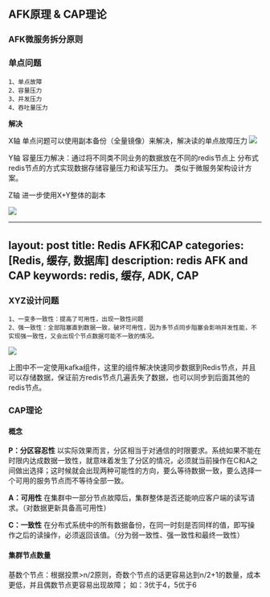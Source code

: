 

## AFK原理 & CAP理论

### AFK微服务拆分原则


### 单点问题
```
1、单点故障
2、容量压力
3、并发压力
4、吞吐量压力
```
**解决**

X轴 单点问题可以使用副本备份（全量镜像）来解决，解决读的单点故障压力
![](https://gitee.com/coderwing/blog-images/raw/master/数据库/redis5/redis详解.md/4860478576616.png)

Y轴 容量压力解决：通过将不同类不同业务的数据放在不同的redis节点上
分布式redis节点的方式实现数据存储容量压力和读写压力。
类似于微服务架构设计方案。

Z轴 进一步使用X+Y整体的副本

![](https://gitee.com/coderwing/blog-images/raw/master/数据库/redis5/redis详解.md/5281544894923.png)

---
layout: post
title: Redis AFK和CAP
categories: [Redis, 缓存, 数据库]
description: redis AFK and CAP
keywords: redis, 缓存, ADK, CAP
---

### XYZ设计问题
```
1、一变多一致性：提高了可用性，出现一致性问题
2、强一致性：全部阻塞直到数据一致，破坏可用性，因为多节点同步阻塞会影响并发性能，不实现强一致性，又会出现个节点数据可能不一致的情况。
```
![](https://gitee.com/coderwing/blog-images/raw/master/数据库/redis5/redis详解.md/4019008349765.png)

上图中不一定使用kafka组件，这里的组件解决快速同步数据到Redis节点，并且可以存储数据，保证前方redis节点几遍丢失了数据，也可以同步到后面其他的redis节点。

### CAP理论

#### 概念

**P：分区容忍性**
以实际效果而言，分区相当于对通信的时限要求。系统如果不能在时限内达成数据一致性，就意味着发生了分区的情况，必须就当前操作在C和A之间做出选择；这时候就会出现两种可能性的方向，要么等待数据一致，要么选择一个可用的服务节点而不等待全部一致。

**A：可用性**
在集群中一部分节点故障后，集群整体是否还能响应客户端的读写请求。（对数据更新具备高可用性）

**C：一致性**
在分布式系统中的所有数据备份，在同一时刻是否同样的值，即写操作之后的读操作，必须返回该值。（分为弱一致性、强一致性和最终一致性）

####  集群节点数量
基数个节点：根据投票>n/2原则，奇数个节点的话更容易达到n/2+1的数量，成本更低，并且偶数节点更容易出现故障；
如：3优于4，5优于6
